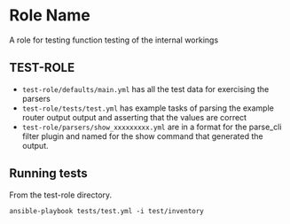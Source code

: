 Role Name
=========

A role for testing function testing of the internal workings


TEST-ROLE
--------------

* `test-role/defaults/main.yml` has all the test data for exercising the parsers
* `test-role/tests/test.yml` has example tasks of parsing the example router output output and asserting that the values are correct
* `test-role/parsers/show_xxxxxxxxx.yml` are in a format for the parse_cli filter plugin and named for the show command that
    generated the output.
    

Running tests
-------------

From the test-role directory.

```
ansible-playbook tests/test.yml -i test/inventory
```
